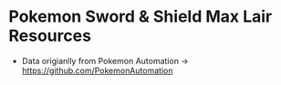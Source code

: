 # Pokemon Sword & Shield Max Lair Resources

- Data origianlly from Pokemon Automation -> https://github.com/PokemonAutomation
